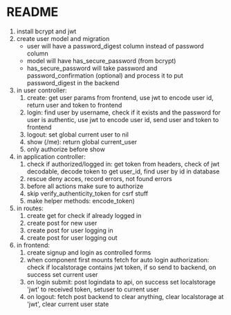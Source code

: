# README

1. install bcrypt and jwt 
2. create user model and migration
    - user will have a password_digest column instead of password column 
    - model will have has_secure_password (from bcrypt)
    - has_secure_password will take password and password_confirmation (optional) and process it to put password_digest in the backend
3. in user controller:
    1. create: get user params from frontend, use jwt to encode user id, return user and token to frontend
    2. login: find user by username, check if it exists and the password for user is authentic, use jwt to encode user id, send user and token to frontend
    3. logout: set global current user to nil
    4. show (/me): return global current_user
    5. only authorize before show
4. in application controller:
    1. check if authorized/logged in: get token from headers, check of jwt decodable, decode token to get user_id, find user by id in database
    2. rescue deny acces, record errors, not found errors 
    3. before all actions make sure to authorize
    4. skip verify_authenticity_token for csrf stuff
    5. make helper methods: encode_token)
5. in routes:
    1. create get for check if already logged in
    2. create post for new user
    3. create post for user logging in
    4. create post for user logging out
6. in frontend:
    1. create signup and login as controlled forms
    2. when component first mounts fetch for auto login authorization: check if localstorage contains jwt token, if so send to backend, on success set current user
    3. on login submit: post logindata to api, on success set localstorage 'jwt' to received token, setuser to current user
    4. on logout: fetch post backend to clear anything, clear localstorage at 'jwt', clear current user state

 
